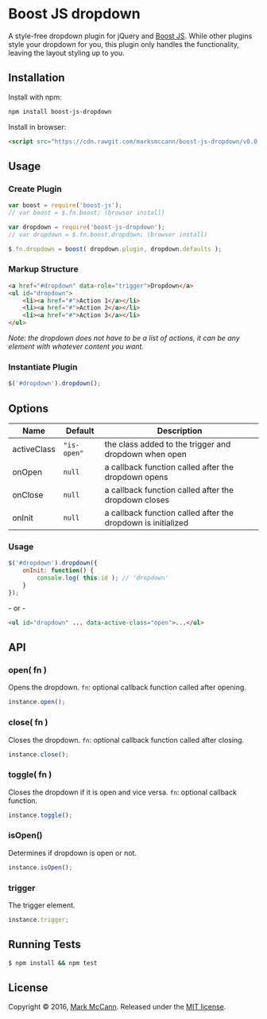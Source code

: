Boost JS dropdown
==================================================
A style-free dropdown plugin for jQuery and [Boost JS](https://github.com/marksmccann/boost-js). While other plugins style your dropdown for you, this plugin only handles the functionality, leaving the layout styling up to you.


Installation
--------------------------------------
Install with npm:
```bash
npm install boost-js-dropdown
```
Install in browser:
```html
<script src="https://cdn.rawgit.com/marksmccann/boost-js-dropdown/v0.0.1/dist/dropdown.min.js"></script>
```

Usage
--------------------------------------

### Create Plugin
```javascript
var boost = require('boost-js');
// var boost = $.fn.boost; (browser install)

var dropdown = require('boost-js-dropdown');
// var dropdown = $.fn.boost.dropdown; (browser install)

$.fn.dropdown = boost( dropdown.plugin, dropdown.defaults );
```

### Markup Structure
```html
<a href="#dropdown" data-role="trigger">Dropdown</a>
<ul id="dropdown">
    <li><a href="#">Action 1</a></li>
    <li><a href="#">Action 2</a></li>
    <li><a href="#">Action 3</a></li>
</ul>
```
*Note: the dropdown does not have to be a list of actions, it can be any element with whatever content you want.*

### Instantiate Plugin
```javascript
$('#dropdown').dropdown();
```

Options
--------------------------------------
Name | Default | Description
--- | --- | ---
activeClass | `"is-open"` | the class added to the trigger and dropdown when open
onOpen | `null` | a callback function called after the dropdown opens
onClose | `null` | a callback function called after the dropdown closes
onInit | `null` | a callback function called after the dropdown is initialized
### Usage
```javascript
$('#dropdown').dropdown({
    onInit: function() {
        console.log( this.id ); // 'dropdown'
    }
});
```
\- or -
```html
<ul id="dropdown" ... data-active-class="open">...</ul>
```

API
--------------------------------------
### open( fn )
Opens the dropdown. `fn`: optional callback function called after opening.
```javascript
instance.open();
```
### close( fn )
Closes the dropdown. `fn`: optional callback function called after closing.
```javascript
instance.close();
```
### toggle( fn )
Closes the dropdown if it is open and vice versa. `fn`: optional callback function.
```javascript
instance.toggle();
```
### isOpen()
Determines if dropdown is open or not.
```javascript
instance.isOpen();
```
### trigger
The trigger element.
```javascript
instance.trigger;
```

Running Tests
--------------------------------------

```bash
$ npm install && npm test
```

License
--------------------------------------

Copyright © 2016, [Mark McCann](https://github.com/marksmccann).
Released under the [MIT license](LICENSE).